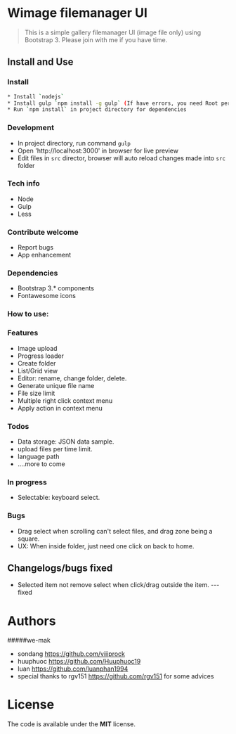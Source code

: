 # Wimage filemanager UI 

> This is a simple gallery filemanager UI (image file only) using Bootstrap 3.
Please join with me if you have time.

## Install and Use

### Install

```bash
* Install `nodejs`
* Install gulp `npm install -g gulp` (If have errors, you need Root permisson to install Gulp)
* Run `npm install` in project directory for dependencies
```
### Development

- In project directory, run command `gulp`
- Open 'http://localhost:3000' in browser for live preview
- Edit files in `src` director, browser will auto reload changes made into `src` folder

### Tech info
- Node
- Gulp
- Less

### Contribute welcome
- Report bugs
- App enhancement
### Dependencies 
- Bootstrap 3.* components
- Fontawesome icons
### How to use:


### Features 
- Image upload
- Progress loader
- Create folder
- List/Grid view 
- Editor: rename, change folder, delete.
- Generate unique file name 
- File size limit
- Multiple right click context menu
- Apply action in context menu 

### Todos 
- Data storage: JSON data sample.
- upload files per time limit.
- language path
- ....more to come

### In progress 
- Selectable: keyboard select.

### Bugs
- Drag select when scrolling can't select files, and drag zone being a square.
- UX: When inside folder, just need one click on back to home.

## Changelogs/bugs fixed
- Selected item not remove select when click/drag outside the item. --- fixed

# Authors 

#####we-mak 
- sondang https://github.com/viiiprock
- huuphuoc https://github.com/Huuphuoc19
- luan https://github.com/luanphan1994
- special thanks to rgv151 https://github.com/rgv151 for some advices 



# License 

The code is available under the **MIT** license. 
